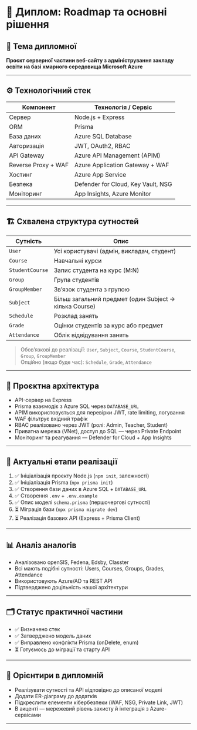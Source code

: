 # 📌 Диплом: Roadmap та основні рішення

## 🧠 Тема дипломної
**Проєкт серверної частини веб-сайту з адміністрування закладу освіти на базі хмарного середовища Microsoft Azure**

---

## ⚙️ Технологічний стек

| Компонент           | Технологія / Сервіс               |
|---------------------|------------------------------------|
| Сервер              | Node.js + Express                  |
| ORM                 | Prisma                             |
| База даних          | Azure SQL Database                 |
| Авторизація         | JWT, OAuth2, RBAC                  |
| API Gateway         | Azure API Management (APIM)        |
| Reverse Proxy + WAF | Azure Application Gateway + WAF    |
| Хостинг             | Azure App Service                  |
| Безпека             | Defender for Cloud, Key Vault, NSG |
| Моніторинг          | App Insights, Azure Monitor        |

---

## 🏗️ Схвалена структура сутностей

| Сутність        | Опис                                                                      |
|-----------------|---------------------------------------------------------------------------|
| `User`          | Усі користувачі (адмін, викладач, студент)                                |
| `Course`        | Навчальні курси                                                           |
| `StudentCourse` | Запис студента на курс (M:N)                                              |
| `Group`         | Група студентів                                                           |
| `GroupMember`   | Зв’язок студента з групою                                                 |
| `Subject`       | Більш загальний предмет (один Subject → кілька Course)                   |
| `Schedule`      | Розклад занять                                                            |
| `Grade`         | Оцінки студентів за курс або предмет                                     |
| `Attendance`    | Облік відвідування занять                                                 |

> Обов’язкові до реалізації: `User`, `Subject`, `Course`, `StudentCourse`, `Group`, `GroupMember`  
> Опційно (якщо буде час): `Schedule`, `Grade`, `Attendance`

---

## 🧱 Проєктна архітектура

- API-сервер на Express  
- Prisma взаємодіє з Azure SQL через `DATABASE_URL`  
- APIM використовується для перевірки JWT, rate limiting, логування  
- WAF фільтрує вхідний трафік  
- RBAC реалізовано через JWT (ролі: Admin, Teacher, Student)  
- Приватна мережа (VNet), доступ до SQL — через Private Endpoint  
- Моніторинг та реагування — Defender for Cloud + App Insights  

---

## 🔁 Актуальні етапи реалізації

1. ✅ Ініціалізація проєкту Node.js (`npm init`, залежності)
2. ✅ Ініціалізація Prisma (`npx prisma init`)
3. ✅ Створення бази даних в Azure SQL + `DATABASE_URL`
4. ✅ Створення `.env` + `.env.example`
5. ✅ Опис моделі `schema.prisma` (першочергові сутності)
6. ⏳ Міграція бази (`npx prisma migrate dev`)
7. ⏳ Реалізація базових API (Express + Prisma Client)

---

## 📊 Аналіз аналогів

- Аналізовано openSIS, Fedena, Edsby, Classter  
- Всі мають подібні сутності: Users, Courses, Groups, Grades, Attendance  
- Використовують Azure/AD та REST API  
- Підтверджено доцільність нашої архітектури

---

## 🗂️ Статус практичної частини

- ✅ Визначено стек  
- ✅ Затверджено модель даних  
- ✅ Виправлено конфлікти Prisma (onDelete, enum)  
- ⏳ Готуємось до міграції та старту API

---

## 🧭 Орієнтири в дипломній

- Реалізувати сутності та API відповідно до описаної моделі  
- Додати ER-діаграму до додатків  
- Підкреслити елементи кібербезпеки (WAF, NSG, Private Link, JWT)  
- В акценті — мережевий рівень захисту й інтеграція з Azure-сервісами

---

